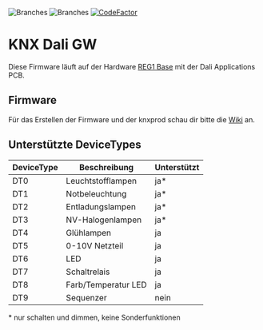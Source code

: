 ![Branches](https://badgen.net/github/open-issues/OpenKNX/GW-REG1-Dali)
![Branches](https://badgen.net/github/branches/OpenKNX/GW-REG1-Dali)
[![CodeFactor](https://www.codefactor.io/repository/github/openknx/gw-reg1-dali/badge)](https://www.codefactor.io/repository/github/openknx/gw-reg1-dali)

# KNX Dali GW
Diese Firmware läuft auf der Hardware [REG1 Base](https://github.com/OpenKNX/OpenKNX/wiki/REG1-Base) mit der Dali Applications PCB.  

## Firmware
Für das Erstellen der Firmware und der knxprod schau dir bitte die [Wiki](https://github.com/OpenKNX/GW-REG1-Dali/wiki/) an.  

## Unterstützte DeviceTypes
|DeviceType|Beschreibung|Unterstützt|
|---|---|---|
|DT0|Leuchtstofflampen|ja*|
|DT1|Notbeleuchtung|ja*|
|DT2|Entladungslampen|ja*|
|DT3|NV-Halogenlampen|ja*|
|DT4|Glühlampen|ja|
|DT5|0-10V Netzteil|ja|
|DT6|LED|ja|
|DT7|Schaltrelais|ja|
|DT8|Farb/Temperatur LED|ja|
|DT9|Sequenzer|nein|

\* nur schalten und dimmen, keine Sonderfunktionen  
